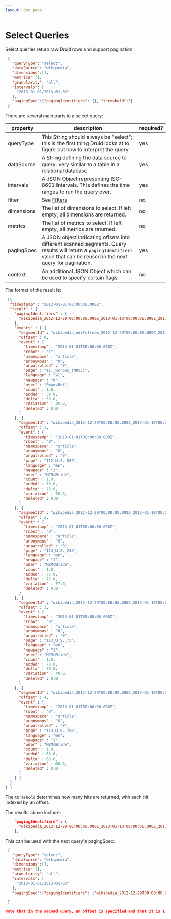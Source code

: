 ```yaml
---
layout: doc_page
---
```

# Select Queries
Select queries return raw Druid rows and support pagination.

```json
 {
   "queryType": "select",
   "dataSource": "wikipedia",
   "dimensions":[],
   "metrics":[],
   "granularity": "all",
   "intervals": [
     "2013-01-01/2013-01-02"
   ],
   "pagingSpec":{"pagingIdentifiers": {}, "threshold":5}
 }
```

There are several main parts to a select query:

|property|description|required?|
|--------|-----------|---------|
|queryType|This String should always be "select"; this is the first thing Druid looks at to figure out how to interpret the query|yes|
|dataSource|A String defining the data source to query, very similar to a table in a relational database|yes|
|intervals|A JSON Object representing ISO-8601 Intervals. This defines the time ranges to run the query over.|yes|
|filter|See [Filters](Filters.html)|no|
|dimensions|The list of dimensions to select. If left empty, all dimensions are returned.|no|
|metrics|The list of metrics to select. If left empty, all metrics are returned.|no|
|pagingSpec|A JSON object indicating offsets into different scanned segments. Query results will return a `pagingIdentifiers` value that can be reused in the next query for pagination.|yes|
|context|An additional JSON Object which can be used to specify certain flags.|no|

The format of the result is:

```json
 [{
  "timestamp" : "2013-01-01T00:00:00.000Z",
  "result" : {
    "pagingIdentifiers" : {
      "wikipedia_2012-12-29T00:00:00.000Z_2013-01-10T08:00:00.000Z_2013-01-10T08:13:47.830Z_v9" : 4
    },
    "events" : [ {
      "segmentId" : "wikipedia_editstream_2012-12-29T00:00:00.000Z_2013-01-10T08:00:00.000Z_2013-01-10T08:13:47.830Z_v9",
      "offset" : 0,
      "event" : {
        "timestamp" : "2013-01-01T00:00:00.000Z",
        "robot" : "1",
        "namespace" : "article",
        "anonymous" : "0",
        "unpatrolled" : "0",
        "page" : "11._korpus_(NOVJ)",
        "language" : "sl",
        "newpage" : "0",
        "user" : "EmausBot",
        "count" : 1.0,
        "added" : 39.0,
        "delta" : 39.0,
        "variation" : 39.0,
        "deleted" : 0.0
      }
    }, {
      "segmentId" : "wikipedia_2012-12-29T00:00:00.000Z_2013-01-10T08:00:00.000Z_2013-01-10T08:13:47.830Z_v9",
      "offset" : 1,
      "event" : {
        "timestamp" : "2013-01-01T00:00:00.000Z",
        "robot" : "0",
        "namespace" : "article",
        "anonymous" : "0",
        "unpatrolled" : "0",
        "page" : "112_U.S._580",
        "language" : "en",
        "newpage" : "1",
        "user" : "MZMcBride",
        "count" : 1.0,
        "added" : 70.0,
        "delta" : 70.0,
        "variation" : 70.0,
        "deleted" : 0.0
      }
    }, {
      "segmentId" : "wikipedia_2012-12-29T00:00:00.000Z_2013-01-10T08:00:00.000Z_2013-01-10T08:13:47.830Z_v9",
      "offset" : 2,
      "event" : {
        "timestamp" : "2013-01-01T00:00:00.000Z",
        "robot" : "0",
        "namespace" : "article",
        "anonymous" : "0",
        "unpatrolled" : "0",
        "page" : "113_U.S._243",
        "language" : "en",
        "newpage" : "1",
        "user" : "MZMcBride",
        "count" : 1.0,
        "added" : 77.0,
        "delta" : 77.0,
        "variation" : 77.0,
        "deleted" : 0.0
      }
    }, {
      "segmentId" : "wikipedia_2012-12-29T00:00:00.000Z_2013-01-10T08:00:00.000Z_2013-01-10T08:13:47.830Z_v9",
      "offset" : 3,
      "event" : {
        "timestamp" : "2013-01-01T00:00:00.000Z",
        "robot" : "0",
        "namespace" : "article",
        "anonymous" : "0",
        "unpatrolled" : "0",
        "page" : "113_U.S._73",
        "language" : "en",
        "newpage" : "1",
        "user" : "MZMcBride",
        "count" : 1.0,
        "added" : 70.0,
        "delta" : 70.0,
        "variation" : 70.0,
        "deleted" : 0.0
      }
    }, {
      "segmentId" : "wikipedia_2012-12-29T00:00:00.000Z_2013-01-10T08:00:00.000Z_2013-01-10T08:13:47.830Z_v9",
      "offset" : 4,
      "event" : {
        "timestamp" : "2013-01-01T00:00:00.000Z",
        "robot" : "0",
        "namespace" : "article",
        "anonymous" : "0",
        "unpatrolled" : "0",
        "page" : "113_U.S._756",
        "language" : "en",
        "newpage" : "1",
        "user" : "MZMcBride",
        "count" : 1.0,
        "added" : 68.0,
        "delta" : 68.0,
        "variation" : 68.0,
        "deleted" : 0.0
      }
    } ]
  }
} ]
```

The `threshold` determines how many hits are returned, with each hit indexed by an offset.

The results above include:

```json 
    "pagingIdentifiers" : {
      "wikipedia_2012-12-29T00:00:00.000Z_2013-01-10T08:00:00.000Z_2013-01-10T08:13:47.830Z_v9" : 4
    },
```

This can be used with the next query's pagingSpec:

```json
 {
   "queryType": "select",
   "dataSource": "wikipedia",
   "dimensions":[],
   "metrics":[],
   "granularity": "all",
   "intervals": [
     "2013-01-01/2013-01-02"
   ],
   "pagingSpec":{"pagingIdentifiers": {"wikipedia_2012-12-29T00:00:00.000Z_2013-01-10T08:00:00.000Z_2013-01-10T08:13:47.830Z_v9" : 5}, "threshold":5}
      
 }

Note that in the second query, an offset is specified and that it is 1 greater than the largest offset found in the initial results. To return the next "page", this offset must be incremented by 1 with each new query. When an empty results set is recieved, the very last page has been returned.
